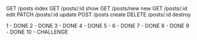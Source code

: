 
GET             /posts          index
GET             /posts/:id      show
GET             /posts/new      new
GET             /posts/:id      edit
PATCH           /posts/:id      update
POST            /posts         create
DELETE         /posts/:id      destroy



1 - DONE
2 - DONE
3 - DONE
4 - DONE
5 - 
6 - DONE
7 - DONE
8 - DONE
9 - DONE
10 - CHALLENGE